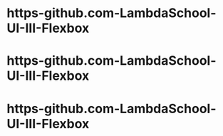 # https-github.com-LambdaSchool-UI-III-Flexbox
# https-github.com-LambdaSchool-UI-III-Flexbox
# https-github.com-LambdaSchool-UI-III-Flexbox
